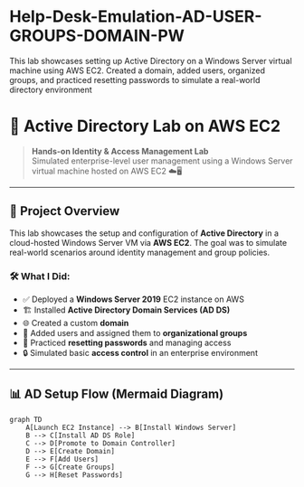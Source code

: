 # Help-Desk-Emulation-AD-USER-GROUPS-DOMAIN-PW
This lab showcases setting up Active Directory on a Windows Server virtual machine using AWS EC2. Created a domain, added users, organized groups, and practiced resetting passwords to simulate a real-world directory environment
# 🔐 Active Directory Lab on AWS EC2

> **Hands-on Identity & Access Management Lab**  
> Simulated enterprise-level user management using a Windows Server virtual machine hosted on AWS EC2 ☁️🖥️

---

## 🧠 Project Overview

This lab showcases the setup and configuration of **Active Directory** in a cloud-hosted Windows Server VM via **AWS EC2**. The goal was to simulate real-world scenarios around identity management and group policies.

### 🛠️ What I Did:
- ✅ Deployed a **Windows Server 2019** EC2 instance on AWS
- 🏗️ Installed **Active Directory Domain Services (AD DS)**
- 🌐 Created a custom **domain**
- 👤 Added users and assigned them to **organizational groups**
- 🔁 Practiced **resetting passwords** and managing access
- 🔒 Simulated basic **access control** in an enterprise environment

---

## 📊 AD Setup Flow (Mermaid Diagram)

```mermaid
graph TD
    A[Launch EC2 Instance] --> B[Install Windows Server]
    B --> C[Install AD DS Role]
    C --> D[Promote to Domain Controller]
    D --> E[Create Domain]
    E --> F[Add Users]
    F --> G[Create Groups]
    G --> H[Reset Passwords]

